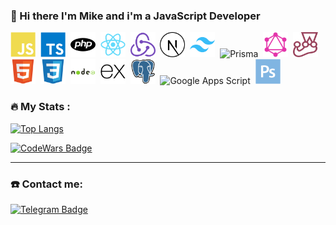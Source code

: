 <!-- ### UPD 06.04.23 -->
### 👋 Hi there I'm Mike and i'm a JavaScript Developer

<!-- ---
### :man_technologist: About Me:
I'm a JavaScript Developer.
- I'm studying JS+React and other technologies about 3 years.
- I have an experienced mentor.
- I know a backend development.
- Currently i'm learning algoritms.
- Going to learn React Native, patterns and may be Vue Or Angular.
---
 -->
<!-- ### :hammer_and_wrench: Languages and Tools : -->
<section>
  <div>
    <img src="https://github.com/devicons/devicon/blob/master/icons/javascript/javascript-plain.svg" title="JavaScript" alt="JavaScript" width="40" height="40"/>&nbsp;
    <img src="https://github.com/devicons/devicon/blob/master/icons/typescript/typescript-plain.svg" title="TypeScript" alt="TypeScript" width="40" height="40"/>&nbsp;
    <img src="https://github.com/devicons/devicon/blob/master/icons/php/php-plain.svg" title="PHP" alt="PHP" width="40" height="40"/>&nbsp;
    <img src="https://github.com/devicons/devicon/blob/master/icons/react/react-original.svg" title="React" alt="React" width="40" height="40"/>&nbsp;
    <img src="https://github.com/devicons/devicon/blob/master/icons/redux/redux-original.svg" title="Redux" alt="Redux" width="40" height="40"/>&nbsp;
    <img src="https://github.com/devicons/devicon/blob/master/icons/nextjs/nextjs-line.svg" title="NextJS" alt="NextJs" width="40" height="40"/>&nbsp;
    <img src="https://github.com/devicons/devicon/blob/master/icons/tailwindcss/tailwindcss-plain.svg" title="Tailwind" alt="Tailwind" width="40" height="40"/>&nbsp;
    <img src="https://prismalens.vercel.app/header/prisma-logo.svg" title="Prisma" alt="Prisma" width="40" height="40"/>&nbsp;
    <img src="https://github.com/devicons/devicon/blob/master/icons/graphql/graphql-plain.svg" title="GraphQL" alt="GraphQL" width="40" height="40"/>&nbsp;
    <img src="https://github.com/devicons/devicon/blob/master/icons/jest/jest-plain.svg" title="Jest" alt="Jest" width="40" height="40"/>&nbsp;
    <img src="https://github.com/devicons/devicon/blob/master/icons/html5/html5-original.svg" title="HTML5" alt="HTML5" width="40" height="40"/>&nbsp;
    <img src="https://github.com/devicons/devicon/blob/master/icons/css3/css3-original.svg" title="CSS3" alt="CSS3" width="40" height="40"/>&nbsp;
    <img src="https://github.com/devicons/devicon/blob/master/icons/nodejs/nodejs-original-wordmark.svg" title="Node.Js" alt="Node.js" width="40" height="40"/>&nbsp;
    <img src="https://github.com/devicons/devicon/blob/master/icons/express/express-original.svg" title="Express" alt="Express" width="40" height="40"/>&nbsp;
    <img src="https://github.com/devicons/devicon/blob/master/icons/postgresql/postgresql-original.svg" title="PostgreSQL" alt="PostgreSQL" width="40" height="40"/>&nbsp;
    <img src="https://cdn-icons-png.flaticon.com/128/5968/5968494.png" title="Google Apps Script" alt="Google Apps Script" width="40" height="40"/>&nbsp;
    <img src="https://github.com/devicons/devicon/blob/master/icons/photoshop/photoshop-plain.svg" title="Photoshop" alt="Photoshop" width="40" height="40"/>&nbsp;
  </div>
</section>

<!-- ---
### :white_check_mark: Portfolio :
- [SPA for the СRSSRus company](https://www.xn--p1abba.xn--p1ai/)
- [Adaptive cross-browser layout + javascript animation](https://testjob-eight.vercel.app/) (Layout is ➡️ [here](https://www.figma.com/file/YXCbNT4Jf9INk62BKTZw1z/%D0%A2%D0%B5%D1%81%D1%82%D0%BE%D0%B2%D0%BE%D0%B5-%D0%B7%D0%B0%D0%B4%D0%B0%D0%BD%D0%B8%D0%B5?node-id=0%3A1))
---
 -->
### :fire: My Stats :
[![Top Langs](https://github-readme-stats.vercel.app/api/top-langs/?username=Khoroshev-Mikhail&layout=compact)](https://github.com/anuraghazra/github-readme-stats)

<div>
  <a href="https://www.codewars.com/users/Khoroshev-Mikhail">
    <img src="https://www.codewars.com/users/Khoroshev-Mikhail/badges/large?theme=light" alt="CodeWars Badge"/>
  </a>
</div>

---
### ☎️ Contact me:
<section>
  <div id="badges">  
    <a href="https://www.t.me/Mikhail38">
      <img src="https://img.shields.io/badge/telegram-blue?style=for-the-badge&logo=telegram&logoColor=white" alt="Telegram Badge"/>
    </a>  
<!--     <a href="https://wa.me/79836993884">
      <img src="https://img.shields.io/badge/WhatsApp-25D366?style=for-the-badge&logo=whatsapp&logoColor=white" alt="WhatsApp Badge"/>
    </a> -->
    <!---
    <a href="https://www.instagram.com/aa730aa">
      <img src="https://img.shields.io/badge/Instagram-red?style=for-the-badge&logo=Instagram&logoColor=white" alt="Instagram Badge"/>
    </a>
    --->
<!--     <a href="https://www.linkedin.com/in/mikhail-khoroshev-159467265/">
      <img src="https://img.shields.io/badge/LinkedIn-blue?style=for-the-badge&logo=linkedin&logoColor=white" alt="LinkedIn Badge"/>
    </a>  -->
    
  </div>
</section>
